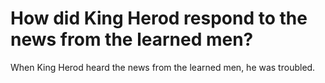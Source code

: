 # How did King Herod respond to the news from the learned men?

When King Herod heard the news from the learned men, he was troubled.
